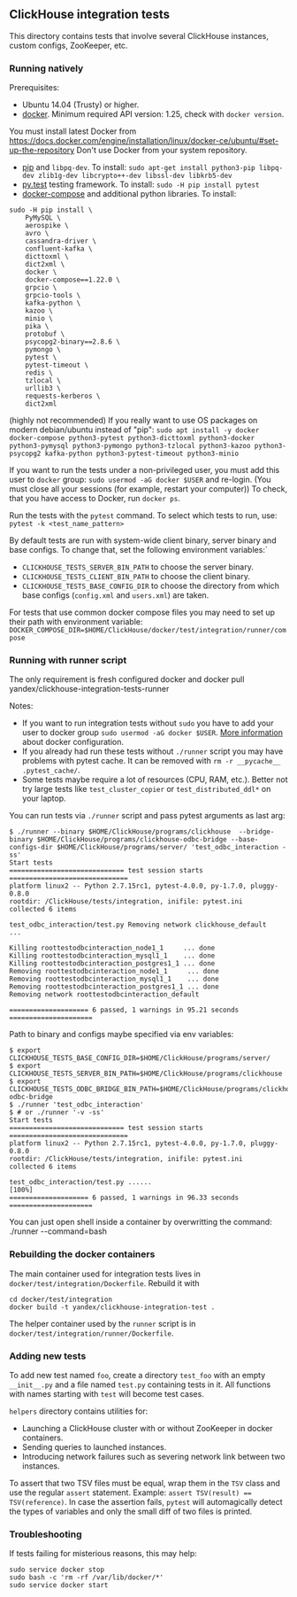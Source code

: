 ## ClickHouse integration tests

This directory contains tests that involve several ClickHouse instances, custom configs, ZooKeeper, etc.

### Running natively

Prerequisites:
* Ubuntu 14.04 (Trusty) or higher.
* [docker](https://www.docker.com/community-edition#/download). Minimum required API version: 1.25, check with `docker version`.

You must install latest Docker from
https://docs.docker.com/engine/installation/linux/docker-ce/ubuntu/#set-up-the-repository
Don't use Docker from your system repository.

* [pip](https://pypi.python.org/pypi/pip) and `libpq-dev`. To install: `sudo apt-get install python3-pip libpq-dev zlib1g-dev libcrypto++-dev libssl-dev libkrb5-dev`
* [py.test](https://docs.pytest.org/) testing framework. To install: `sudo -H pip install pytest`
* [docker-compose](https://docs.docker.com/compose/) and additional python libraries. To install:

```
sudo -H pip install \
    PyMySQL \
    aerospike \
    avro \
    cassandra-driver \
    confluent-kafka \
    dicttoxml \
    dict2xml \
    docker \
    docker-compose==1.22.0 \
    grpcio \
    grpcio-tools \
    kafka-python \
    kazoo \
    minio \
    pika \
    protobuf \
    psycopg2-binary==2.8.6 \
    pymongo \
    pytest \
    pytest-timeout \
    redis \
    tzlocal \
    urllib3 \
    requests-kerberos \
    dict2xml
```

(highly not recommended) If you really want to use OS packages on modern debian/ubuntu instead of "pip": `sudo apt install -y docker docker-compose python3-pytest python3-dicttoxml python3-docker python3-pymysql python3-pymongo python3-tzlocal python3-kazoo python3-psycopg2 kafka-python python3-pytest-timeout python3-minio`

If you want to run the tests under a non-privileged user, you must add this user to `docker` group: `sudo usermod -aG docker $USER` and re-login.
(You must close all your sessions (for example, restart your computer))
To check, that you have access to Docker, run `docker ps`.

Run the tests with the `pytest` command. To select which tests to run, use: `pytest -k <test_name_pattern>`

By default tests are run with system-wide client binary, server binary and base configs. To change that,
set the following environment variables:`
* `CLICKHOUSE_TESTS_SERVER_BIN_PATH` to choose the server binary.
* `CLICKHOUSE_TESTS_CLIENT_BIN_PATH` to choose the client binary.
* `CLICKHOUSE_TESTS_BASE_CONFIG_DIR` to choose the directory from which base configs (`config.xml` and
  `users.xml`) are taken.

For tests that use common docker compose files you may need to set up their path with environment variable: `DOCKER_COMPOSE_DIR=$HOME/ClickHouse/docker/test/integration/runner/compose`

### Running with runner script

The only requirement is fresh configured docker and
docker pull yandex/clickhouse-integration-tests-runner

Notes:
* If you want to run integration tests without `sudo` you have to add your user to docker group `sudo usermod -aG docker $USER`. [More information](https://docs.docker.com/install/linux/linux-postinstall/) about docker configuration.
* If you already had run these tests without `./runner` script you may have problems with pytest cache. It can be removed with `rm -r __pycache__ .pytest_cache/`.
* Some tests maybe require a lot of resources (CPU, RAM, etc.). Better not try large tests like `test_cluster_copier` or `test_distributed_ddl*` on your laptop.

You can run tests via `./runner` script and pass pytest arguments as last arg:
```
$ ./runner --binary $HOME/ClickHouse/programs/clickhouse  --bridge-binary $HOME/ClickHouse/programs/clickhouse-odbc-bridge --base-configs-dir $HOME/ClickHouse/programs/server/ 'test_odbc_interaction -ss'
Start tests
============================= test session starts ==============================
platform linux2 -- Python 2.7.15rc1, pytest-4.0.0, py-1.7.0, pluggy-0.8.0
rootdir: /ClickHouse/tests/integration, inifile: pytest.ini
collected 6 items

test_odbc_interaction/test.py Removing network clickhouse_default
...

Killing roottestodbcinteraction_node1_1     ... done
Killing roottestodbcinteraction_mysql1_1    ... done
Killing roottestodbcinteraction_postgres1_1 ... done
Removing roottestodbcinteraction_node1_1     ... done
Removing roottestodbcinteraction_mysql1_1    ... done
Removing roottestodbcinteraction_postgres1_1 ... done
Removing network roottestodbcinteraction_default

==================== 6 passed, 1 warnings in 95.21 seconds =====================

```

Path to binary and configs maybe specified via env variables:
```
$ export CLICKHOUSE_TESTS_BASE_CONFIG_DIR=$HOME/ClickHouse/programs/server/
$ export CLICKHOUSE_TESTS_SERVER_BIN_PATH=$HOME/ClickHouse/programs/clickhouse
$ export CLICKHOUSE_TESTS_ODBC_BRIDGE_BIN_PATH=$HOME/ClickHouse/programs/clickhouse-odbc-bridge
$ ./runner 'test_odbc_interaction'
$ # or ./runner '-v -ss'
Start tests
============================= test session starts ==============================
platform linux2 -- Python 2.7.15rc1, pytest-4.0.0, py-1.7.0, pluggy-0.8.0
rootdir: /ClickHouse/tests/integration, inifile: pytest.ini
collected 6 items

test_odbc_interaction/test.py ......                                     [100%]
==================== 6 passed, 1 warnings in 96.33 seconds =====================
```

You can just open shell inside a container by overwritting the command:
./runner --command=bash

### Rebuilding the docker containers

The main container used for integration tests lives in `docker/test/integration/Dockerfile`. Rebuild it with
```
cd docker/test/integration
docker build -t yandex/clickhouse-integration-test .
```

The helper container used by the `runner` script is in `docker/test/integration/runner/Dockerfile`.

### Adding new tests

To add new test named `foo`, create a directory `test_foo` with an empty `__init__.py` and a file
named `test.py` containing tests in it. All functions with names starting with `test` will become test cases.

`helpers` directory contains utilities for:
* Launching a ClickHouse cluster with or without ZooKeeper in docker containers.
* Sending queries to launched instances.
* Introducing network failures such as severing network link between two instances.

To assert that two TSV files must be equal, wrap them in the `TSV` class and use the regular `assert`
statement. Example: `assert TSV(result) == TSV(reference)`. In case the assertion fails, `pytest`
will automagically detect the types of variables and only the small diff of two files is printed.

### Troubleshooting

If tests failing for misterious reasons, this may help:

```
sudo service docker stop
sudo bash -c 'rm -rf /var/lib/docker/*'
sudo service docker start
```
